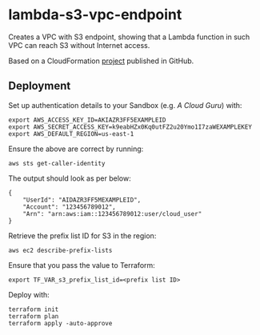 # lambda-s3-vpc-endpoint
Creates a VPC with S3 endpoint, showing that a Lambda function in such VPC can reach S3 without Internet access.

Based on a CloudFormation [project](https://github.com/gford1000-aws/lambda_s3_access_using_vpc_endpoint) published in GitHub.

## Deployment

Set up authentication details to your Sandbox (e.g. *A Cloud Guru*) with:
```commandline
export AWS_ACCESS_KEY_ID=AKIAZR3FF5EXAMPLEID
export AWS_SECRET_ACCESS_KEY=k9eabHZx0Kq0utFZ2u20Ymo1I7zaWEXAMPLEKEY
export AWS_DEFAULT_REGION=us-east-1
```

Ensure the above are correct by running:
```commandline
aws sts get-caller-identity
```

The output should look as per below:
```commandline
{
    "UserId": "AIDAZR3FF5MEXAMPLEID",
    "Account": "123456789012",
    "Arn": "arn:aws:iam::123456789012:user/cloud_user"
}
```

Retrieve the prefix list ID for S3 in the region:
```commandline
aws ec2 describe-prefix-lists
```

Ensure that you pass the value to Terraform:
```commandline
export TF_VAR_s3_prefix_list_id=<prefix list ID>
```

Deploy with:
```commandline
terraform init
terraform plan
terraform apply -auto-approve
```
